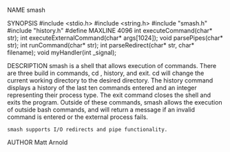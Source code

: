 
NAME
	smash

SYNOPSIS
	#include <stdio.h>
	#include <string.h>
	#include "smash.h"
	#include "history.h"
	#define MAXLINE 4096
	int executeCommand(char* str);
	int executeExternalCommand(char* args[1024]);
	void parsePipes(char* str);
	int runCommand(char* str);
	int parseRedirect(char* str, char* filename);
	void myHandler(int _signal);

DESCRIPTION
	smash is a shell that allows execution of commands. There are three build in commands, cd <directory>, history,
	and exit. cd <directory> will change the current working directory to the desired directory. The history command
	displays a history of the last ten commands entered and an integer representing their process type. The exit 
	command closes the shell and exits the program.
	Outside of these commands, smash allows the execution of outside bash commands, and will return	a message if 
	an invalid command is entered or the external process fails.

	smash supports I/O redirects and pipe functionality.

AUTHOR
	Matt Arnold
